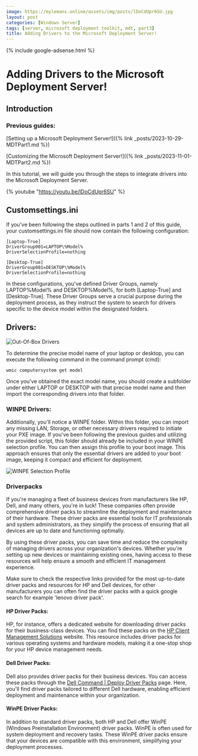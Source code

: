 ```yaml
---
image: https://mylemans.online/assets/img/posts/lDoCdUpr6SU.jpg
layout: post
categories: [Windows Server]
tags: [server, microsoft deployment toolkit, mdt, part3]
title: Adding Drivers to the Microsoft Deployment Server!
---
```


{% include google-adsense.html %}

# Adding Drivers to the Microsoft Deployment Server!

## Introduction

### Previous guides:

[Setting up a Microsoft Deployment Server!]({% link _posts/2023-10-29-MDTPart1.md %})

[Customizing the Microsoft Deployment Server!]({% link _posts/2023-11-01-MDTPart2.md %})

In this tutorial, we will guide you through the steps to integrate drivers into the Microsoft Deployment Server.

{% youtube "https://youtu.be/lDoCdUpr6SU" %}


## Customsettings.ini

If you've been following the steps outlined in parts 1 and 2 of this guide, your customsettings.ini file should now contain the following configuration:

```
[Laptop-True]
DriverGroup001=LAPTOP\%Model%
DriverSelectionProfile=nothing

[Desktop-True]
DriverGroup001=DESKTOP\%Model%
DriverSelectionProfile=nothing
```

In these configurations, you've defined Driver Groups, namely LAPTOP\%Model% and DESKTOP\%Model%, for both [Laptop-True] and [Desktop-True]. These Driver Groups serve a crucial purpose during the deployment process, as they instruct the system to search for drivers specific to the device model within the designated folders.

## Drivers:
![Out-Of-Box Drivers](https://mylemans.online/assets/img/MDT/MDT_Out-Of-Box-Drivers.png)

To determine the precise model name of your laptop or desktop, you can execute the following command in the command prompt (cmd):

```
wmic computersystem get model
```

Once you've obtained the exact model name, you should create a subfolder under either LAPTOP or DESKTOP with that precise model name and then import the corresponding drivers into that folder.

### WINPE Drivers:

Additionally, you'll notice a WINPE folder. Within this folder, you can import any missing LAN, Storage, or other necessary drivers required to initiate your PXE image. If you've been following the previous guides and utilizing the provided script, this folder should already be included in your WINPE selection profile. You can then assign this profile to your boot image. This approach ensures that only the essential drivers are added to your boot image, keeping it compact and efficient for deployment.

![WINPE Selection Profile](https://mylemans.online/assets/img/MDT/MDT_WINPE_SelectionProfile.png)

### Driverpacks

If you're managing a fleet of business devices from manufacturers like HP, Dell, and many others, you're in luck! These companies often provide comprehensive driver packs to streamline the deployment and maintenance of their hardware. These driver packs are essential tools for IT professionals and system administrators, as they simplify the process of ensuring that all devices are up to date and functioning optimally. 

By using these driver packs, you can save time and reduce the complexity of managing drivers across your organization's devices. Whether you're setting up new devices or maintaining existing ones, having access to these resources will help ensure a smooth and efficient IT management experience.

Make sure to check the respective links provided for the most up-to-date driver packs and resources for HP and Dell devices, for other manufacturers you can often find the driver packs with a quick google search for example 'lenovo driver pack'.

#### HP Driver Packs: 

HP, for instance, offers a dedicated website for downloading driver packs for their business-class devices. 
You can find these packs on the [HP Client Management Solutions](https://www.hp.com/us-en/solutions/client-management-solutions/drivers-pack.html) website. 
This resource includes driver packs for various operating systems and hardware models, making it a one-stop shop for your HP device management needs.

#### Dell Driver Packs: 

Dell also provides driver packs for their business devices.
You can access these packs through the [Dell Command | Deploy Driver Packs](https://www.dell.com/support/kbdoc/en-us/000124139/dell-command-deploy-driver-packs-for-enterprise-client-os-deployment) page. 
Here, you'll find driver packs tailored to different Dell hardware, enabling efficient deployment and maintenance within your organization.

#### WinPE Driver Packs: 

In addition to standard driver packs, both HP and Dell offer WinPE (Windows Preinstallation Environment) driver packs. WinPE is often used for system deployment and recovery tasks. These WinPE driver packs ensure that your devices are compatible with this environment, simplifying your deployment processes.

